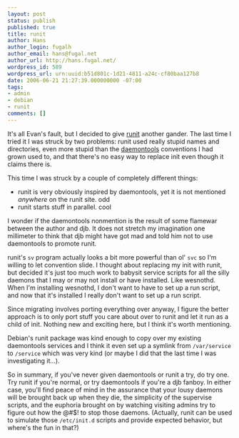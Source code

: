 ```yaml
---
layout: post
status: publish
published: true
title: runit
author: Hans
author_login: fugalh
author_email: hans@fugal.net
author_url: http://hans.fugal.net/
wordpress_id: 589
wordpress_url: urn:uuid:b51d801c-1d21-4811-a24c-cf80baa127b8
date: 2006-06-21 21:27:39.000000000 -07:00
tags:
- admin
- debian
- runit
comments: []
---
```

<p>It's all Evan's fault, but I decided to give <a href="http://smarden.org/runit/">runit</a>
another gander.  The last time I tried it I was struck by two problems: runit
used really stupid names and directories, even more stupid than the
<a href="http://cr.yp.to/daemontools.html">daemontools</a> conventions I had grown used
to, and that there's no easy way to replace init even though it claims there
is.</p>

<p>This time I was struck by a couple of completely different things:</p>

<ul>
<li>runit is very obviously inspired by daemontools, yet it is not mentioned <em>anywhere</em> on the runit site. odd</li>
<li>runit starts stuff in parallel. cool</li>
</ul>

<p>I wonder if the daemontools nonmention is the result of some flamewar between
the author and djb. It does not stretch my imagination one millimeter to think
that djb might have got mad and told him not to use daemontools to promote
runit.</p>

<p>runit's <code>sv</code> program actually looks a bit more powerful than ol' <code>svc</code> so I'm
willing to let convention slide. I thought about replacing my init with runit,
but decided it's just too much work to babysit service scripts for all the
silly daemons that I may or may not install or have installed. Like wesnothd.
When I'm installing wesnothd, I don't want to have to set up a run script, and
now that it's installed I really don't want to set up a run script. </p>

<p>Since migrating involves porting everything over anyway, I figure the better
approach is to only port stuff you care about over to runit and let it run as a
child of init. Nothing new and exciting here, but I think it's worth
mentioning. </p>

<p>Debian's runit package was kind enough to copy over my existing daemontools
services and I think it even set up a symlink from <code>/var/service</code> to <code>/service</code>
which was very kind (or maybe I did that the last time I was investigating
it...).</p>

<p>So in summary, if you've never given daemontools or runit a try, do try one.
Try runit if you're normal, or try daemontools if you're a djb fanboy. In
either case, you'll find peace of mind in the assurance that your lousy daemons
will be brought back up when they die, the simplicity of the supervise scripts,
and the euphoria brought on by watching visiting admins try to figure out how
the @#$! to stop those daemons. (Actually, runit can be used to simulate those
<code>/etc/init.d</code> scripts and provide expected behavior, but where's the fun in
that?)</p>
